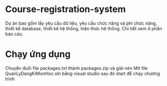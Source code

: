# Course-registration-system
Dự án bao gồm lấy yêu cầu dữ liệu, yêu cầu chức năng và phi chức năng,  thiết kế database, thiết kế hệ thống, hiện thức hệ thống. Chi tiết xem ở phần báo cáo.

# Chạy ứng dụng
Chuyển đuổi file packages.txt thành packages.zip và giải nén
Mở file QuanLyDangKiMonHoc.sln bằng visual studio sau đó start để chạy chương trình
